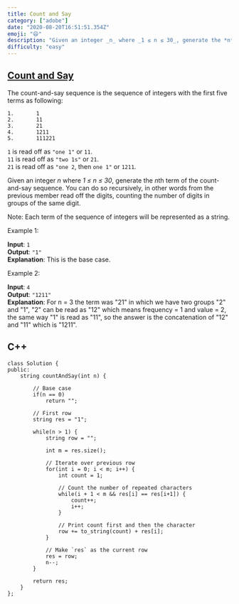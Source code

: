 ```yaml
---
title: Count and Say
category: ["adobe"]
date: "2020-08-20T16:51:51.354Z"
emoji: "😄"
description: "Given an integer _n_ where _1 ≤ n ≤ 30_, generate the *n*th term of the count-and-say sequence."
difficulty: "easy"
---
```


## [Count and Say](https://leetcode.com/problems/count-and-say/)

The count-and-say sequence is the sequence of integers with the first five terms as following:

```
1.       1
2.       11
3.       21
4.       1211
5.       111221
```

`1` is read off as `"one 1"` or `11`.  
`11` is read off as `"two 1s"` or `21`.  
`21` is read off as `"one 2`, then `one 1"` or `1211`.

Given an integer _n_ where _1 ≤ n ≤ 30_, generate the *n*th term of the count-and-say sequence. You can do so recursively, in other words from the previous member read off the digits, counting the number of digits in groups of the same digit.

Note: Each term of the sequence of integers will be represented as a string.

Example 1:

**Input**: `1`  
**Output**: `"1"`  
**Explanation**: This is the base case.

Example 2:

**Input**: `4`  
**Output**: `"1211"`  
**Explanation**: For n = 3 the term was "21" in which we have two groups "2" and "1", "2" can be read as "12" which means frequency = 1 and value = 2, the same way "1" is read as "11", so the answer is the concatenation of "12" and "11" which is "1211".

## C++

```cpp{numberLines: true}
class Solution {
public:
    string countAndSay(int n) {

        // Base case
        if(n == 0)
            return "";

        // First row
        string res = "1";

        while(n > 1) {
            string row = "";

            int m = res.size();

            // Iterate over previous row
            for(int i = 0; i < m; i++) {
                int count = 1;

                // Count the number of repeated characters
                while(i + 1 < m && res[i] == res[i+1]) {
                    count++;
                    i++;
                }

                // Print count first and then the character
                row += to_string(count) + res[i];
            }

            // Make `res` as the current row
            res = row;
            n--;
        }

        return res;
    }
};
```
